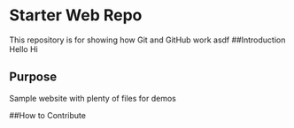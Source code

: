 # Starter Web Repo

This repository is for showing how Git and GitHub work
asdf
##Introduction
Hello
Hi
## Purpose

Sample website with plenty of files for demos

##How to Contribute
